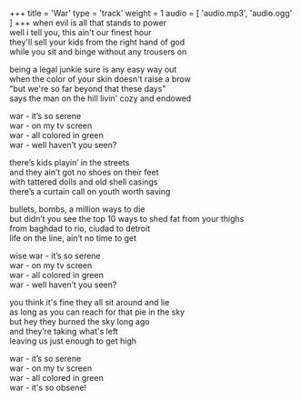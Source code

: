 +++
title = 'War'
type = 'track'
weight = 1
audio = [
    'audio.mp3',
    'audio.ogg'
]
+++
when evil is all that stands to power  
well i tell you, this ain't our finest hour  
they'll sell your kids from the right hand of god  
while you sit and binge without any trousers on

being a legal junkie sure is any easy way out  
when the color of your skin doesn't raise a brow  
"but we're so far beyond that these days"  
says the man on the hill livin' cozy and endowed

war - it’s so serene  
war - on my tv screen  
war - all colored in green  
war - well haven’t you seen?

there’s kids playin’ in the streets  
and they ain’t got no shoes on their feet  
with tattered dolls and old shell casings  
there’s a curtain call on youth worth saving

bullets, bombs, a million ways to die  
but didn’t you see the top 10 ways to shed fat from your thighs  
from baghdad to rio, ciudad to detroit  
life on the line, ain’t no time to get

wise  war - it’s so serene  
war - on my tv screen  
war - all colored in green  
war - well haven’t you seen?

you think it's fine they all sit around and lie  
as long as you can reach for that pie in the sky  
but hey they burned the sky long ago  
and they’re taking what's left  
leaving us just enough to get high

war - it’s so serene  
war - on my tv screen  
war - all colored in green  
war - it's so obsene!
